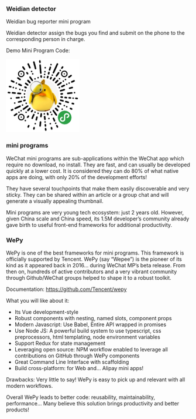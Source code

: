 ### Weidian detector

Weidian bug reporter mini program

Weidian detector assign the bugs you find and submit on the phone to the corresponding person in charge. 

Demo Mini Program Code:

<img src="https://github.com/jinbin/detector/blob/master/promotion/DetectorMPCode.jpg" width="200" height="200"/> 

<!--
Markdown in Github doesn't support image in base64 due to security restrictions. So we can display picture by <img> with a http address.
-->

### mini programs

WeChat mini programs are sub-applications within the WeChat app which require no download, no install. They are fast, and can usually be developed quickly at a lower cost. It is considered they can do 80% of what native apps are doing, with only 20% of the development efforts!

They have several touchpoints that make them easily discoverable and very sticky. They can be shared within an article or a group chat and will generate a visually appealing thumbnail. 

Mini programs are very young tech ecosystem: just 2 years old. However, given China scale and China speed, its 1.5M developer’s community already gave birth to useful front-end frameworks for additional productivity. 

### WePy

WePy is one of the best frameworks for mini programs. This framework is officially supported by Tencent. WePy (say “Wepee”) is the pioneer of its kind as it appeared back in 2016… during WeChat MP’s beta release. From then on, hundreds of active contributors and a very vibrant community through Github/WeChat groups helped to shape it to a robust toolkit.

Documentation: https://github.com/Tencent/wepy

What you will like about it:

- Its Vue development-style
- Robust components with nesting, named slots, component props
- Modern Javascript: Use Babel, Entire API wrapped in promises
- Use Node JS: A powerful build system to use typescript, css preprocessors, html templating, node environment variables
- Support Redux for state management
- Leveraging open source: NPM workflow enabled to leverage all contributions on GitHub through WePy components
- Great Command Line Interface with scaffolding
- Build cross-platform: for Web and… Alipay mini apps!

Drawbacks: Very little to say! WePy is easy to pick up and relevant with all modern workflows.

Overall WePy leads to better code: reusability, maintainability, performance… Many believe this solution brings productivity and better products!
